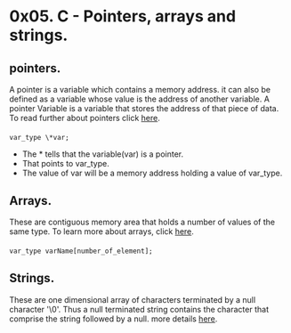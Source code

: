 # 0x05. C - Pointers, arrays and strings.

## pointers.
A pointer is a variable which contains a memory address. it can also be defined as a variable whose value is the address of another variable. A pointer Variable is a variable that stores the address of that piece of data.
To read further about pointers click [here](https://www.tutorialspoint.com/cprogramming/c_pointers.htm).
#### 
    var_type \*var;

+ The \* tells that the variable(var) is a pointer.
+ That points to var_type.
+ The value of var will be a memory address holding a value of var_type.


## Arrays.
These are contiguous memory area that holds a number of values of the same type. To learn more about arrays, click [here](https://www.tutorialspoint.com/cprogramming/c_arrays.htm).
#### 
    var_type varName[number_of_element];

## Strings.
These are one dimensional array of characters terminated by a null character '\0'. Thus a null terminated string contains the character that comprise the string followed by a null. more details [here](https://www.tutorialspoint.com/cprogramming/c_strings.htm).
